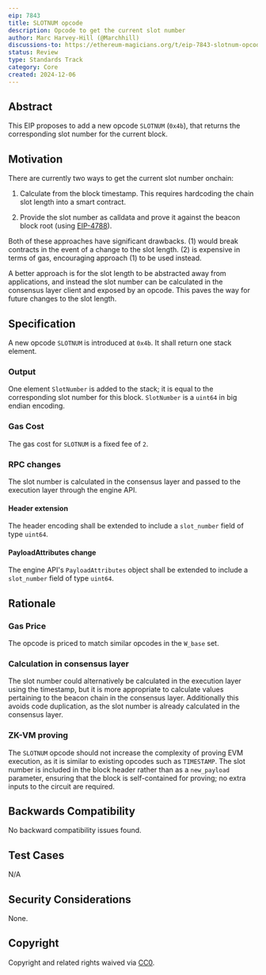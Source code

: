 ```yaml
---
eip: 7843
title: SLOTNUM opcode
description: Opcode to get the current slot number
author: Marc Harvey-Hill (@Marchhill)
discussions-to: https://ethereum-magicians.org/t/eip-7843-slotnum-opcode/22234
status: Review
type: Standards Track
category: Core
created: 2024-12-06
---
```


## Abstract

This EIP proposes to add a new opcode `SLOTNUM` (`0x4b`), that returns the corresponding slot number for the current block.

## Motivation

There are currently two ways to get the current slot number onchain:

1) Calculate from the block timestamp. This requires hardcoding the chain slot length into a smart contract.

2) Provide the slot number as calldata and prove it against the beacon block root (using [EIP-4788](./eip-4788.md)).

Both of these approaches have significant drawbacks. (1) would break contracts in the event of a change to the slot length. (2) is expensive in terms of gas, encouraging approach (1) to be used instead.

A better approach is for the slot length to be abstracted away from applications, and instead the slot number can be calculated in the consensus layer client and exposed by an opcode. This paves the way for future changes to the slot length.

## Specification

A new opcode `SLOTNUM` is introduced at `0x4b`. It shall return one stack element.

### Output

One element `SlotNumber` is added to the stack; it is equal to the corresponding slot number for this block. `SlotNumber` is a `uint64` in big endian encoding.

### Gas Cost

The gas cost for `SLOTNUM` is a fixed fee of `2`.

### RPC changes

The slot number is calculated in the consensus layer and passed to the execution layer through the engine API.

#### Header extension

The header encoding shall be extended to include a `slot_number` field of type `uint64`.

#### PayloadAttributes change

The engine API's `PayloadAttributes` object shall be extended to include a `slot_number` field of type `uint64`.

## Rationale

### Gas Price

The opcode is priced to match similar opcodes in the `W_base` set.

### Calculation in consensus layer

The slot number could alternatively be calculated in the execution layer using the timestamp, but it is more appropriate to calculate values pertaining to the beacon chain in the consensus layer. Additionally this avoids code duplication, as the slot number is already calculated in the consensus layer.

### ZK-VM proving

The `SLOTNUM` opcode should not increase the complexity of proving EVM execution, as it is similar to existing opcodes such as `TIMESTAMP`. The slot number is included in the block header rather than as a `new_payload` parameter, ensuring that the block is self-contained for proving; no extra inputs to the circuit are required.

## Backwards Compatibility

No backward compatibility issues found.

## Test Cases

N/A

## Security Considerations

None.

## Copyright

Copyright and related rights waived via [CC0](../LICENSE.md).
